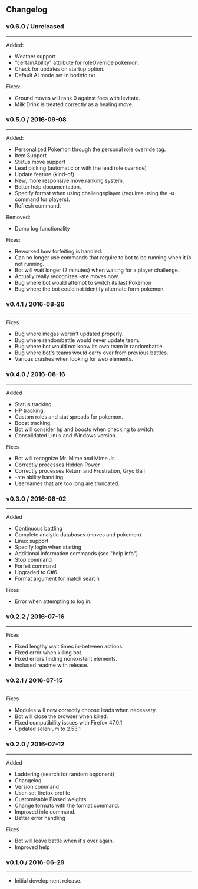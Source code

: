 ## Changelog ##


### v0.6.0 / Unreleased ###
----


Added:

* Weather support
* "certainAbility" attribute for roleOverride pokemon.
* Check for updates on startup option.
* Default AI mode set in botInfo.txt

Fixes:

* Ground moves will rank 0 against foes with levitate.
* Milk Drink is treated correctly as a healing move.

### v0.5.0 / 2016-09-08 ###
----
Added:

* Personalized Pokemon through the personal role override tag.
* Item Support
* Status move support
* Lead picking (automatic or with the lead role override)
* Update feature (kind-of)
* New, more responsive move ranking system.
* Better help documentation.
* Specify format when using challengeplayer (requires using the -u command for players).
* Refresh command.

Removed:

* Dump log functionality

Fixes:
* Reworked how forfeiting is handled.
* Can no longer use commands that require to bot to be running when it is not running.
* Bot will wait longer (2 minutes) when waiting for a player challenge.
* Actually really recognizes -ate moves now.
* Bug where bot would attempt to switch its last Pokemon
* Bug where the bot could not identify alternate form pokemon.

### v0.4.1 / 2016-08-26 ###
----
Fixes

* Bug where megas weren't updated properly.
* Bug where randombattle would never update team.
* Bug where bot would not know its own team in randombattle.
* Bug where bot's teams would carry over from previous battles.
* Various crashes when looking for web elements.

### v0.4.0 / 2016-08-16 ###
----
Added

* Status tracking.
* HP tracking.
* Custom roles and stat spreads for pokemon.
* Boost tracking.
* Bot will consider hp and boosts when checking to switch.
* Consolidated Linux and Windows version.

Fixes

* Bot will recognize Mr. Mime and Mime Jr.
* Correctly processes Hidden Power 
* Correctly processes Return and Frustration, Gryo Ball
* -ate ability handling.
* Usernames that are too long are truncated.

### v0.3.0 / 2016-08-02 ###
----
Added

* Continuous battling
* Complete analytic databases (moves and pokemon)
* Linux support
* Specify login when starting
* Additional information commands (see "help info")
* Stop command
* Forfeit command
* Upgraded to C#6
* Format argument for match search

Fixes

* Error when attempting to log in.


### v0.2.2 / 2016-07-16 ###
----
Fixes

* Fixed lengthy wait times in-between actions.
* Fixed error when killing bot.
* Fixed errors finding nonexistent elements.
* Included readme with release.

### v0.2.1 / 2016-07-15 ###
----
Fixes

* Modules will now correctly choose leads when necessary.
* Bot will close the browser when killed.
* Fixed compatibility issues with Firefox 47.0.1
* Updated selenium to 2.53.1

### v0.2.0 / 2016-07-12 ###
----


Added

* Laddering (search for random opponent)
* Changelog
* Version command
* User-set firefox profile
* Customisable Biased weights.
* Change formats with the format command.
* Improved info command.
* Better error handling


Fixes

* Bot will leave battle when it's over again.
* Improved help



### v0.1.0 / 2016-06-29 ###
----

* Initial development release.



